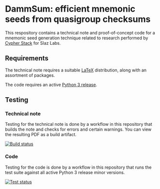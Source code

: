 # DammSum: efficient mnemonic seeds from quasigroup checksums

This respository contains a technical note and proof-of-concept code for a mnemonic seed generation technique related to research performed by [Cypher Stack](https://cypherstack.com) for Slaz Labs.


## Requirements

The technical note requires a suitable [LaTeX](https://www.latex-project.org/) distribution, along with an assortment of packages.

The code requires an active [Python 3 release](https://devguide.python.org/#status-of-python-branches).


## Testing

### Technical note

Testing for the technical note is done by a workflow in this repository that builds the note and checks for errors and certain warnings.
You can view the resulting PDF as a build artifact.

[![Build status](../../actions/workflows/build.yml/badge.svg)](../../actions/workflows/build.yml)

### Code

Testing for the code is done by a workflow in this repository that runs the test suite against all active Python 3 release minor versions.

[![Test status](../../actions/workflows/test.yml/badge.svg)](../../actions/workflows/test.yml)
